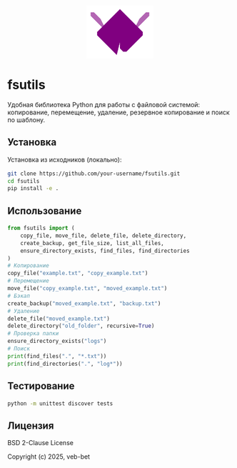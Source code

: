 <p align="center">
  <img src="https://github.com/veb-bet/fsutils/raw/ff362f8f30d1a9debc566ff5ed54a5bcca221b43/docs/bat_image.png" alt="fsutils logo" width="150"/>
</p>

# fsutils
Удобная библиотека Python для работы с файловой системой: копирование, перемещение, удаление, резервное копирование и поиск по шаблону.


## Установка

Установка из исходников (локально):

```bash
git clone https://github.com/your-username/fsutils.git
cd fsutils
pip install -e .
```

## Использование
```python
from fsutils import (
    copy_file, move_file, delete_file, delete_directory,
    create_backup, get_file_size, list_all_files,
    ensure_directory_exists, find_files, find_directories
)
# Копирование
copy_file("example.txt", "copy_example.txt")
# Перемещение
move_file("copy_example.txt", "moved_example.txt")
# Бэкап
create_backup("moved_example.txt", "backup.txt")
# Удаление
delete_file("moved_example.txt")
delete_directory("old_folder", recursive=True)
# Проверка папки
ensure_directory_exists("logs")
# Поиск
print(find_files(".", "*.txt"))
print(find_directories(".", "log*"))
```

## Тестирование
```bash
python -m unittest discover tests
```

## Лицензия
BSD 2-Clause License

Copyright (c) 2025, veb-bet
